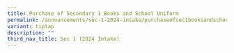 ```yaml
---
title: Purchase of Secondary 1 Books and School Uniform
permalink: /announcements/sec-1-2024-intake/purchaseofsec1booksandschooluniform/
variant: tiptap
description: ""
third_nav_title: Sec 1 (2024 Intake)
---
```

